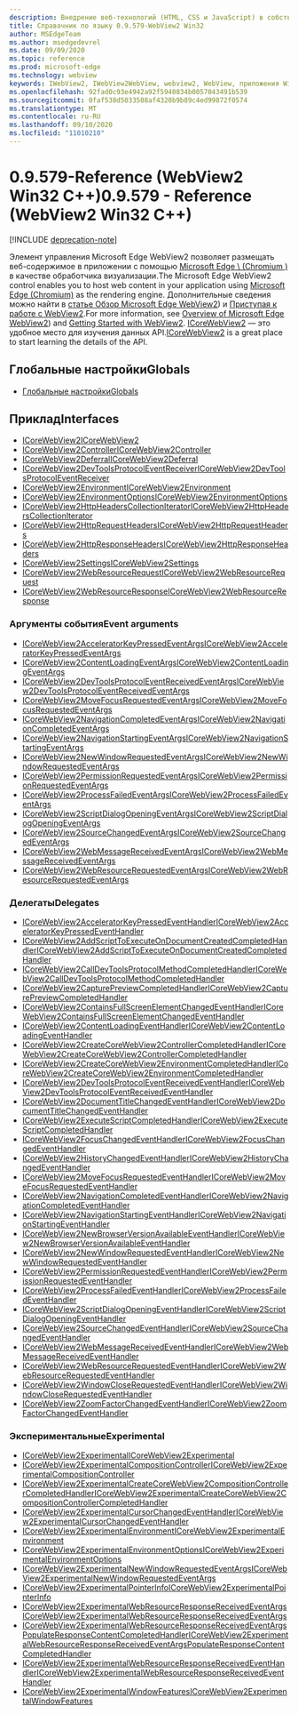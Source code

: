 ```yaml
---
description: Внедрение веб-технологий (HTML, CSS и JavaScript) в собственные приложения с помощью элемента управления Microsoft Edge WebView2
title: Справочник по языку 0.9.579-WebView2 Win32
author: MSEdgeTeam
ms.author: msedgedevrel
ms.date: 09/09/2020
ms.topic: reference
ms.prod: microsoft-edge
ms.technology: webview
keywords: IWebView2, IWebView2WebView, webview2, WebView, приложения Win32, Win32, EDGE, ICoreWebView2, ICoreWebView2Controller, элемент управления "веб-браузер", HTML Edge
ms.openlocfilehash: 92fad0c93e4942a92f5940834b0057043491b539
ms.sourcegitcommit: 0faf538d5033508af4320b9b89c4ed99872f0574
ms.translationtype: MT
ms.contentlocale: ru-RU
ms.lasthandoff: 09/10/2020
ms.locfileid: "11010210"
---
```

# <span data-ttu-id="48168-104">0.9.579-Reference (WebView2 Win32 C++)</span><span class="sxs-lookup"><span data-stu-id="48168-104">0.9.579 - Reference (WebView2 Win32 C++)</span></span>  

[!INCLUDE [deprecation-note](../includes/deprecation-note.md)]

<span data-ttu-id="48168-105">Элемент управления Microsoft Edge WebView2 позволяет размещать веб-содержимое в приложении с помощью [Microsoft Edge \ (Chromium \)](https://www.microsoftedgeinsider.com) в качестве обработчика визуализации.</span><span class="sxs-lookup"><span data-stu-id="48168-105">The Microsoft Edge WebView2 control enables you to host web content in your application using [Microsoft Edge \(Chromium\)](https://www.microsoftedgeinsider.com) as the rendering engine.</span></span>  <span data-ttu-id="48168-106">Дополнительные сведения можно найти в [статье Обзор Microsoft Edge WebView2](../../index.md)) и [Приступая к работе с WebView2](../../gettingstarted/win32.md).</span><span class="sxs-lookup"><span data-stu-id="48168-106">For more information, see [Overview of Microsoft Edge WebView2](../../index.md)) and [Getting Started with WebView2](../../gettingstarted/win32.md).</span></span>  <span data-ttu-id="48168-107">[ICoreWebView2](0-9-538/ICoreWebView2.md) — это удобное место для изучения данных API.</span><span class="sxs-lookup"><span data-stu-id="48168-107">[ICoreWebView2](0-9-538/ICoreWebView2.md) is a great place to start learning the details of the API.</span></span>  

## <span data-ttu-id="48168-108">Глобальные настройки</span><span class="sxs-lookup"><span data-stu-id="48168-108">Globals</span></span>  

*   [<span data-ttu-id="48168-109">Глобальные настройки</span><span class="sxs-lookup"><span data-stu-id="48168-109">Globals</span></span>](0-9-538/webview2-idl.md)  

## <span data-ttu-id="48168-110">Приклад</span><span class="sxs-lookup"><span data-stu-id="48168-110">Interfaces</span></span>  
*   [<span data-ttu-id="48168-111">ICoreWebView2</span><span class="sxs-lookup"><span data-stu-id="48168-111">ICoreWebView2</span></span>](0-9-538/icorewebview2.md)
*   [<span data-ttu-id="48168-112">ICoreWebView2Controller</span><span class="sxs-lookup"><span data-stu-id="48168-112">ICoreWebView2Controller</span></span>](0-9-538/icorewebview2controller.md)
*   [<span data-ttu-id="48168-113">ICoreWebView2Deferral</span><span class="sxs-lookup"><span data-stu-id="48168-113">ICoreWebView2Deferral</span></span>](0-9-538/icorewebview2deferral.md)
*   [<span data-ttu-id="48168-114">ICoreWebView2DevToolsProtocolEventReceiver</span><span class="sxs-lookup"><span data-stu-id="48168-114">ICoreWebView2DevToolsProtocolEventReceiver</span></span>](0-9-538/icorewebview2devtoolsprotocoleventreceiver.md)
*   [<span data-ttu-id="48168-115">ICoreWebView2Environment</span><span class="sxs-lookup"><span data-stu-id="48168-115">ICoreWebView2Environment</span></span>](0-9-538/icorewebview2environment.md)
*   [<span data-ttu-id="48168-116">ICoreWebView2EnvironmentOptions</span><span class="sxs-lookup"><span data-stu-id="48168-116">ICoreWebView2EnvironmentOptions</span></span>](0-9-538/icorewebview2environmentoptions.md)
*   [<span data-ttu-id="48168-117">ICoreWebView2HttpHeadersCollectionIterator</span><span class="sxs-lookup"><span data-stu-id="48168-117">ICoreWebView2HttpHeadersCollectionIterator</span></span>](0-9-538/icorewebview2httpheaderscollectioniterator.md)
*   [<span data-ttu-id="48168-118">ICoreWebView2HttpRequestHeaders</span><span class="sxs-lookup"><span data-stu-id="48168-118">ICoreWebView2HttpRequestHeaders</span></span>](0-9-538/icorewebview2httprequestheaders.md)
*   [<span data-ttu-id="48168-119">ICoreWebView2HttpResponseHeaders</span><span class="sxs-lookup"><span data-stu-id="48168-119">ICoreWebView2HttpResponseHeaders</span></span>](0-9-538/icorewebview2httpresponseheaders.md)
*   [<span data-ttu-id="48168-120">ICoreWebView2Settings</span><span class="sxs-lookup"><span data-stu-id="48168-120">ICoreWebView2Settings</span></span>](0-9-538/icorewebview2settings.md)
*   [<span data-ttu-id="48168-121">ICoreWebView2WebResourceRequest</span><span class="sxs-lookup"><span data-stu-id="48168-121">ICoreWebView2WebResourceRequest</span></span>](0-9-538/icorewebview2webresourcerequest.md)
*   [<span data-ttu-id="48168-122">ICoreWebView2WebResourceResponse</span><span class="sxs-lookup"><span data-stu-id="48168-122">ICoreWebView2WebResourceResponse</span></span>](0-9-538/icorewebview2webresourceresponse.md)

### <span data-ttu-id="48168-123">Аргументы события</span><span class="sxs-lookup"><span data-stu-id="48168-123">Event arguments</span></span>

*   [<span data-ttu-id="48168-124">ICoreWebView2AcceleratorKeyPressedEventArgs</span><span class="sxs-lookup"><span data-stu-id="48168-124">ICoreWebView2AcceleratorKeyPressedEventArgs</span></span>](0-9-538/icorewebview2acceleratorkeypressedeventargs.md)
*   [<span data-ttu-id="48168-125">ICoreWebView2ContentLoadingEventArgs</span><span class="sxs-lookup"><span data-stu-id="48168-125">ICoreWebView2ContentLoadingEventArgs</span></span>](0-9-538/icorewebview2contentloadingeventargs.md)
*   [<span data-ttu-id="48168-126">ICoreWebView2DevToolsProtocolEventReceivedEventArgs</span><span class="sxs-lookup"><span data-stu-id="48168-126">ICoreWebView2DevToolsProtocolEventReceivedEventArgs</span></span>](0-9-538/icorewebview2devtoolsprotocoleventreceivedeventargs.md)
*   [<span data-ttu-id="48168-127">ICoreWebView2MoveFocusRequestedEventArgs</span><span class="sxs-lookup"><span data-stu-id="48168-127">ICoreWebView2MoveFocusRequestedEventArgs</span></span>](0-9-538/icorewebview2movefocusrequestedeventargs.md)
*   [<span data-ttu-id="48168-128">ICoreWebView2NavigationCompletedEventArgs</span><span class="sxs-lookup"><span data-stu-id="48168-128">ICoreWebView2NavigationCompletedEventArgs</span></span>](0-9-538/icorewebview2navigationcompletedeventargs.md)
*   [<span data-ttu-id="48168-129">ICoreWebView2NavigationStartingEventArgs</span><span class="sxs-lookup"><span data-stu-id="48168-129">ICoreWebView2NavigationStartingEventArgs</span></span>](0-9-538/icorewebview2navigationstartingeventargs.md)
*   [<span data-ttu-id="48168-130">ICoreWebView2NewWindowRequestedEventArgs</span><span class="sxs-lookup"><span data-stu-id="48168-130">ICoreWebView2NewWindowRequestedEventArgs</span></span>](0-9-538/icorewebview2newwindowrequestedeventargs.md)
*   [<span data-ttu-id="48168-131">ICoreWebView2PermissionRequestedEventArgs</span><span class="sxs-lookup"><span data-stu-id="48168-131">ICoreWebView2PermissionRequestedEventArgs</span></span>](0-9-538/icorewebview2permissionrequestedeventargs.md)
*   [<span data-ttu-id="48168-132">ICoreWebView2ProcessFailedEventArgs</span><span class="sxs-lookup"><span data-stu-id="48168-132">ICoreWebView2ProcessFailedEventArgs</span></span>](0-9-538/icorewebview2processfailedeventargs.md)
*   [<span data-ttu-id="48168-133">ICoreWebView2ScriptDialogOpeningEventArgs</span><span class="sxs-lookup"><span data-stu-id="48168-133">ICoreWebView2ScriptDialogOpeningEventArgs</span></span>](0-9-538/icorewebview2scriptdialogopeningeventargs.md)
*   [<span data-ttu-id="48168-134">ICoreWebView2SourceChangedEventArgs</span><span class="sxs-lookup"><span data-stu-id="48168-134">ICoreWebView2SourceChangedEventArgs</span></span>](0-9-538/icorewebview2sourcechangedeventargs.md)
*   [<span data-ttu-id="48168-135">ICoreWebView2WebMessageReceivedEventArgs</span><span class="sxs-lookup"><span data-stu-id="48168-135">ICoreWebView2WebMessageReceivedEventArgs</span></span>](0-9-538/icorewebview2webmessagereceivedeventargs.md)
*   [<span data-ttu-id="48168-136">ICoreWebView2WebResourceRequestedEventArgs</span><span class="sxs-lookup"><span data-stu-id="48168-136">ICoreWebView2WebResourceRequestedEventArgs</span></span>](0-9-538/icorewebview2webresourcerequestedeventargs.md)

### <span data-ttu-id="48168-137">Делегаты</span><span class="sxs-lookup"><span data-stu-id="48168-137">Delegates</span></span>

*   [<span data-ttu-id="48168-138">ICoreWebView2AcceleratorKeyPressedEventHandler</span><span class="sxs-lookup"><span data-stu-id="48168-138">ICoreWebView2AcceleratorKeyPressedEventHandler</span></span>](0-9-538/icorewebview2acceleratorkeypressedeventhandler.md)
*   [<span data-ttu-id="48168-139">ICoreWebView2AddScriptToExecuteOnDocumentCreatedCompletedHandler</span><span class="sxs-lookup"><span data-stu-id="48168-139">ICoreWebView2AddScriptToExecuteOnDocumentCreatedCompletedHandler</span></span>](0-9-538/icorewebview2addscripttoexecuteondocumentcreatedcompletedhandler.md)
*   [<span data-ttu-id="48168-140">ICoreWebView2CallDevToolsProtocolMethodCompletedHandler</span><span class="sxs-lookup"><span data-stu-id="48168-140">ICoreWebView2CallDevToolsProtocolMethodCompletedHandler</span></span>](0-9-538/icorewebview2calldevtoolsprotocolmethodcompletedhandler.md)
*   [<span data-ttu-id="48168-141">ICoreWebView2CapturePreviewCompletedHandler</span><span class="sxs-lookup"><span data-stu-id="48168-141">ICoreWebView2CapturePreviewCompletedHandler</span></span>](0-9-538/icorewebview2capturepreviewcompletedhandler.md)
*   [<span data-ttu-id="48168-142">ICoreWebView2ContainsFullScreenElementChangedEventHandler</span><span class="sxs-lookup"><span data-stu-id="48168-142">ICoreWebView2ContainsFullScreenElementChangedEventHandler</span></span>](0-9-538/icorewebview2containsfullscreenelementchangedeventhandler.md)
*   [<span data-ttu-id="48168-143">ICoreWebView2ContentLoadingEventHandler</span><span class="sxs-lookup"><span data-stu-id="48168-143">ICoreWebView2ContentLoadingEventHandler</span></span>](0-9-538/icorewebview2contentloadingeventhandler.md)
*   [<span data-ttu-id="48168-144">ICoreWebView2CreateCoreWebView2ControllerCompletedHandler</span><span class="sxs-lookup"><span data-stu-id="48168-144">ICoreWebView2CreateCoreWebView2ControllerCompletedHandler</span></span>](0-9-538/icorewebview2createcorewebview2controllercompletedhandler.md)
*   [<span data-ttu-id="48168-145">ICoreWebView2CreateCoreWebView2EnvironmentCompletedHandler</span><span class="sxs-lookup"><span data-stu-id="48168-145">ICoreWebView2CreateCoreWebView2EnvironmentCompletedHandler</span></span>](0-9-538/icorewebview2createcorewebview2environmentcompletedhandler.md)
*   [<span data-ttu-id="48168-146">ICoreWebView2DevToolsProtocolEventReceivedEventHandler</span><span class="sxs-lookup"><span data-stu-id="48168-146">ICoreWebView2DevToolsProtocolEventReceivedEventHandler</span></span>](0-9-538/icorewebview2devtoolsprotocoleventreceivedeventhandler.md)
*   [<span data-ttu-id="48168-147">ICoreWebView2DocumentTitleChangedEventHandler</span><span class="sxs-lookup"><span data-stu-id="48168-147">ICoreWebView2DocumentTitleChangedEventHandler</span></span>](0-9-538/icorewebview2documenttitlechangedeventhandler.md)
*   [<span data-ttu-id="48168-148">ICoreWebView2ExecuteScriptCompletedHandler</span><span class="sxs-lookup"><span data-stu-id="48168-148">ICoreWebView2ExecuteScriptCompletedHandler</span></span>](0-9-538/icorewebview2executescriptcompletedhandler.md)
*   [<span data-ttu-id="48168-149">ICoreWebView2FocusChangedEventHandler</span><span class="sxs-lookup"><span data-stu-id="48168-149">ICoreWebView2FocusChangedEventHandler</span></span>](0-9-538/icorewebview2focuschangedeventhandler.md)
*   [<span data-ttu-id="48168-150">ICoreWebView2HistoryChangedEventHandler</span><span class="sxs-lookup"><span data-stu-id="48168-150">ICoreWebView2HistoryChangedEventHandler</span></span>](0-9-538/icorewebview2historychangedeventhandler.md)
*   [<span data-ttu-id="48168-151">ICoreWebView2MoveFocusRequestedEventHandler</span><span class="sxs-lookup"><span data-stu-id="48168-151">ICoreWebView2MoveFocusRequestedEventHandler</span></span>](0-9-538/icorewebview2movefocusrequestedeventhandler.md)
*   [<span data-ttu-id="48168-152">ICoreWebView2NavigationCompletedEventHandler</span><span class="sxs-lookup"><span data-stu-id="48168-152">ICoreWebView2NavigationCompletedEventHandler</span></span>](0-9-538/icorewebview2navigationcompletedeventhandler.md)
*   [<span data-ttu-id="48168-153">ICoreWebView2NavigationStartingEventHandler</span><span class="sxs-lookup"><span data-stu-id="48168-153">ICoreWebView2NavigationStartingEventHandler</span></span>](0-9-538/icorewebview2navigationstartingeventhandler.md)
*   [<span data-ttu-id="48168-154">ICoreWebView2NewBrowserVersionAvailableEventHandler</span><span class="sxs-lookup"><span data-stu-id="48168-154">ICoreWebView2NewBrowserVersionAvailableEventHandler</span></span>](0-9-538/icorewebview2newbrowserversionavailableeventhandler.md)
*   [<span data-ttu-id="48168-155">ICoreWebView2NewWindowRequestedEventHandler</span><span class="sxs-lookup"><span data-stu-id="48168-155">ICoreWebView2NewWindowRequestedEventHandler</span></span>](0-9-538/icorewebview2newwindowrequestedeventhandler.md)
*   [<span data-ttu-id="48168-156">ICoreWebView2PermissionRequestedEventHandler</span><span class="sxs-lookup"><span data-stu-id="48168-156">ICoreWebView2PermissionRequestedEventHandler</span></span>](0-9-538/icorewebview2permissionrequestedeventhandler.md)
*   [<span data-ttu-id="48168-157">ICoreWebView2ProcessFailedEventHandler</span><span class="sxs-lookup"><span data-stu-id="48168-157">ICoreWebView2ProcessFailedEventHandler</span></span>](0-9-538/icorewebview2processfailedeventhandler.md)
*   [<span data-ttu-id="48168-158">ICoreWebView2ScriptDialogOpeningEventHandler</span><span class="sxs-lookup"><span data-stu-id="48168-158">ICoreWebView2ScriptDialogOpeningEventHandler</span></span>](0-9-538/icorewebview2scriptdialogopeningeventhandler.md)
*   [<span data-ttu-id="48168-159">ICoreWebView2SourceChangedEventHandler</span><span class="sxs-lookup"><span data-stu-id="48168-159">ICoreWebView2SourceChangedEventHandler</span></span>](0-9-538/icorewebview2sourcechangedeventhandler.md)
*   [<span data-ttu-id="48168-160">ICoreWebView2WebMessageReceivedEventHandler</span><span class="sxs-lookup"><span data-stu-id="48168-160">ICoreWebView2WebMessageReceivedEventHandler</span></span>](0-9-538/icorewebview2webmessagereceivedeventhandler.md)
*   [<span data-ttu-id="48168-161">ICoreWebView2WebResourceRequestedEventHandler</span><span class="sxs-lookup"><span data-stu-id="48168-161">ICoreWebView2WebResourceRequestedEventHandler</span></span>](0-9-538/icorewebview2webresourcerequestedeventhandler.md)
*   [<span data-ttu-id="48168-162">ICoreWebView2WindowCloseRequestedEventHandler</span><span class="sxs-lookup"><span data-stu-id="48168-162">ICoreWebView2WindowCloseRequestedEventHandler</span></span>](0-9-538/icorewebview2windowcloserequestedeventhandler.md)
*   [<span data-ttu-id="48168-163">ICoreWebView2ZoomFactorChangedEventHandler</span><span class="sxs-lookup"><span data-stu-id="48168-163">ICoreWebView2ZoomFactorChangedEventHandler</span></span>](0-9-538/icorewebview2zoomfactorchangedeventhandler.md)

### <span data-ttu-id="48168-164">Экспериментальные</span><span class="sxs-lookup"><span data-stu-id="48168-164">Experimental</span></span>

*   [<span data-ttu-id="48168-165">ICoreWebView2Experimental</span><span class="sxs-lookup"><span data-stu-id="48168-165">ICoreWebView2Experimental</span></span>](0-9-538/icorewebview2experimental.md)
*   [<span data-ttu-id="48168-166">ICoreWebView2ExperimentalCompositionController</span><span class="sxs-lookup"><span data-stu-id="48168-166">ICoreWebView2ExperimentalCompositionController</span></span>](0-9-538/icorewebview2experimentalcompositioncontroller.md)
*   [<span data-ttu-id="48168-167">ICoreWebView2ExperimentalCreateCoreWebView2CompositionControllerCompletedHandler</span><span class="sxs-lookup"><span data-stu-id="48168-167">ICoreWebView2ExperimentalCreateCoreWebView2CompositionControllerCompletedHandler</span></span>](0-9-538/icorewebview2experimentalcreatecorewebview2compositioncontrollercompletedhandler.md)
*   [<span data-ttu-id="48168-168">ICoreWebView2ExperimentalCursorChangedEventHandler</span><span class="sxs-lookup"><span data-stu-id="48168-168">ICoreWebView2ExperimentalCursorChangedEventHandler</span></span>](0-9-538/icorewebview2experimentalcursorchangedeventhandler.md)
*   [<span data-ttu-id="48168-169">ICoreWebView2ExperimentalEnvironment</span><span class="sxs-lookup"><span data-stu-id="48168-169">ICoreWebView2ExperimentalEnvironment</span></span>](0-9-538/icorewebview2experimentalenvironment.md)
*   [<span data-ttu-id="48168-170">ICoreWebView2ExperimentalEnvironmentOptions</span><span class="sxs-lookup"><span data-stu-id="48168-170">ICoreWebView2ExperimentalEnvironmentOptions</span></span>](0-9-538/icorewebview2experimentalenvironmentoptions.md)
*   [<span data-ttu-id="48168-171">ICoreWebView2ExperimentalNewWindowRequestedEventArgs</span><span class="sxs-lookup"><span data-stu-id="48168-171">ICoreWebView2ExperimentalNewWindowRequestedEventArgs</span></span>](0-9-538/icorewebview2experimentalnewwindowrequestedeventargs.md)
*   [<span data-ttu-id="48168-172">ICoreWebView2ExperimentalPointerInfo</span><span class="sxs-lookup"><span data-stu-id="48168-172">ICoreWebView2ExperimentalPointerInfo</span></span>](0-9-538/icorewebview2experimentalpointerinfo.md)
*   [<span data-ttu-id="48168-173">ICoreWebView2ExperimentalWebResourceResponseReceivedEventArgs</span><span class="sxs-lookup"><span data-stu-id="48168-173">ICoreWebView2ExperimentalWebResourceResponseReceivedEventArgs</span></span>](0-9-538/icorewebview2experimentalwebresourceresponsereceivedeventargs.md)
*   [<span data-ttu-id="48168-174">ICoreWebView2ExperimentalWebResourceResponseReceivedEventArgsPopulateResponseContentCompletedHandler</span><span class="sxs-lookup"><span data-stu-id="48168-174">ICoreWebView2ExperimentalWebResourceResponseReceivedEventArgsPopulateResponseContentCompletedHandler</span></span>](0-9-538/icorewebview2experimentalwebresourceresponsereceivedeventargspopulateresponsecontentcompletedhandler.md)
*   [<span data-ttu-id="48168-175">ICoreWebView2ExperimentalWebResourceResponseReceivedEventHandler</span><span class="sxs-lookup"><span data-stu-id="48168-175">ICoreWebView2ExperimentalWebResourceResponseReceivedEventHandler</span></span>](0-9-538/icorewebview2experimentalwebresourceresponsereceivedeventhandler.md)
*   [<span data-ttu-id="48168-176">ICoreWebView2ExperimentalWindowFeatures</span><span class="sxs-lookup"><span data-stu-id="48168-176">ICoreWebView2ExperimentalWindowFeatures</span></span>](0-9-538/icorewebview2experimentalwindowfeatures.md)
